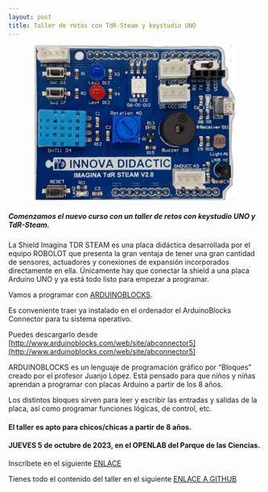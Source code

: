 ```yaml
---
layout: post
title: Taller de retos con TdR-Steam y keystudio UNO
---
```

<center>
<img src="/images/TdR-STEAM.png" width="400" />
</center>

##### Comenzamos el nuevo curso con un taller de retos con keystudio UNO y TdR-Steam.

La Shield Imagina TDR STEAM es una placa didáctica desarrollada por el equipo ROBOLOT que presenta la gran ventaja de tener una gran cantidad de sensores, actuadores y conexiones de expansión incorporados directamente en ella. Únicamente hay que conectar la shield a una placa Arduino UNO y ya está todo listo para empezar a programar.

Vamos a programar con [ARDUINOBLOCKS](http://www.arduinoblocks.com/).

Es conveniente traer ya instalado en el ordenador el ArduinoBlocks Connector para tu sistema operativo.

Puedes descargarlo desde [http://www.arduinoblocks.com/web/site/abconnector5](http://www.arduinoblocks.com/web/site/abconnector5)


ARDUINOBLOCKS es un lenguaje de programación gráfico por “Bloques” creado por el profesor Juanjo López. Está pensado para que niños y niñas aprendan a programar con placas Arduino a partir de los 8 años.

Los distintos bloques sirven para leer y escribir las entradas y salidas de la placa, así como programar funciones lógicas, de control, etc.

#### El taller es apto para chicos/chicas a partir de 8 años.

#### JUEVES 5 de octubre de 2023, en el OPENLAB del Parque de las Ciencias.





 Inscríbete en el siguiente [ENLACE](https://forms.gle/DSxL5EUWvPbqVYgY9)



Tienes todo el contenido del taller en el siguiente [ENLACE A GITHUB](https://fgcoca.github.io/TdR-STEAM-and_UNO/)
